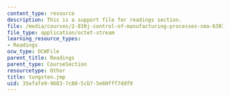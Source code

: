 ```yaml
---
content_type: resource
description: This is a support file for readings section.
file: /media/courses/2-830j-control-of-manufacturing-processes-sma-6303-spring-2008/35efafe996837c805cb75e60fff7ddf9_tungsten.jmp
file_type: application/octet-stream
learning_resource_types:
- Readings
ocw_type: OCWFile
parent_title: Readings
parent_type: CourseSection
resourcetype: Other
title: tungsten.jmp
uid: 35efafe9-9683-7c80-5cb7-5e60fff7ddf9
---
```

